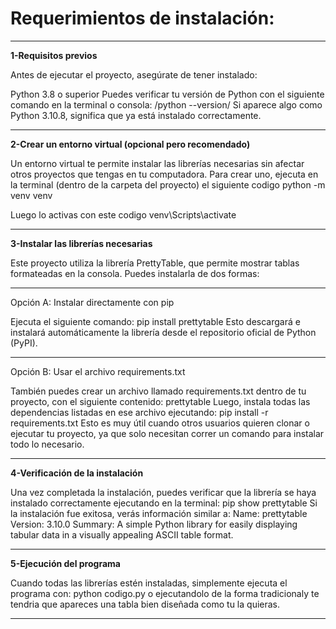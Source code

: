 # Requerimientos de instalación:
------------------------------------------------------------------------------------------------------------

**1-Requisitos previos**

Antes de ejecutar el proyecto, asegúrate de tener instalado:

Python 3.8 o superior
Puedes verificar tu versión de Python con el siguiente comando en la terminal o consola:
/python --version/
Si aparece algo como Python 3.10.8, significa que ya está instalado correctamente.

------------------------------------------------------------------------------------------------------------

**2-Crear un entorno virtual (opcional pero recomendado)**

Un entorno virtual te permite instalar las librerías necesarias sin afectar otros proyectos que tengas en tu computadora.
Para crear uno, ejecuta en la terminal (dentro de la carpeta del proyecto) el siguiente codigo
python -m venv venv

Luego lo activas con este codigo 
venv\Scripts\activate

------------------------------------------------------------------------------------------------------------

**3-Instalar las librerías necesarias**

Este proyecto utiliza la librería PrettyTable, que permite mostrar tablas formateadas en la consola.
Puedes instalarla de dos formas:

------------------------------------------------------------------------------------------------------------

Opción A: Instalar directamente con pip

Ejecuta el siguiente comando:
pip install prettytable
Esto descargará e instalará automáticamente la librería desde el repositorio oficial de Python (PyPI).

------------------------------------------------------------------------------------------------------------

Opción B: Usar el archivo requirements.txt

También puedes crear un archivo llamado requirements.txt dentro de tu proyecto, con el siguiente contenido:
prettytable
Luego, instala todas las dependencias listadas en ese archivo ejecutando:
pip install -r requirements.txt
Esto es muy útil cuando otros usuarios quieren clonar o ejecutar tu proyecto, ya que solo necesitan 
correr un comando para instalar todo lo necesario.

------------------------------------------------------------------------------------------------------------

**4-Verificación de la instalación**

Una vez completada la instalación, puedes verificar que la librería se haya instalado correctamente ejecutando en la terminal:
pip show prettytable
Si la instalación fue exitosa, verás información similar a:
Name: prettytable
Version: 3.10.0
Summary: A simple Python library for easily displaying tabular data in a visually appealing ASCII table format.

------------------------------------------------------------------------------------------------------------

**5-Ejecución del programa**

Cuando todas las librerías estén instaladas, simplemente ejecuta el programa con:
python codigo.py
o ejecutandolo de la forma tradicionaly te tendria que apareces una tabla bien diseñada como tu la quieras.

------------------------------------------------------------------------------------------------------------
